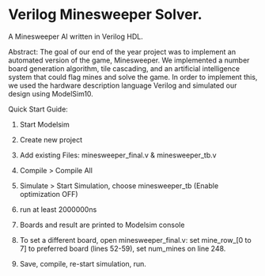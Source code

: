 Verilog Minesweeper Solver.
==========================

A Minesweeper AI written in Verilog HDL.

Abstract:
The goal of our end of the year project was to implement an automated version of the game, Minesweeper. 
We implemented a number board generation algorithm, tile cascading, and an artificial intelligence system that could flag mines and solve the game. 
In order to implement this, we used the hardware description language Verilog and simulated our design using ModelSim10.

Quick Start Guide:
1. Start Modelsim
2. Create new project
3. Add existing Files: minesweeper_final.v & minesweeper_tb.v
4. Compile > Compile All
5. Simulate > Start Simulation, choose minesweeper_tb (Enable optimization OFF)
5. run at least 2000000ns
6. Boards and result are printed to Modelsim console

7. To set a different board, open minesweeper_final.v: set mine_row_[0 to 7] to preferred board (lines 52-59), set num_mines on line 248.
8. Save, compile, re-start simulation, run.
